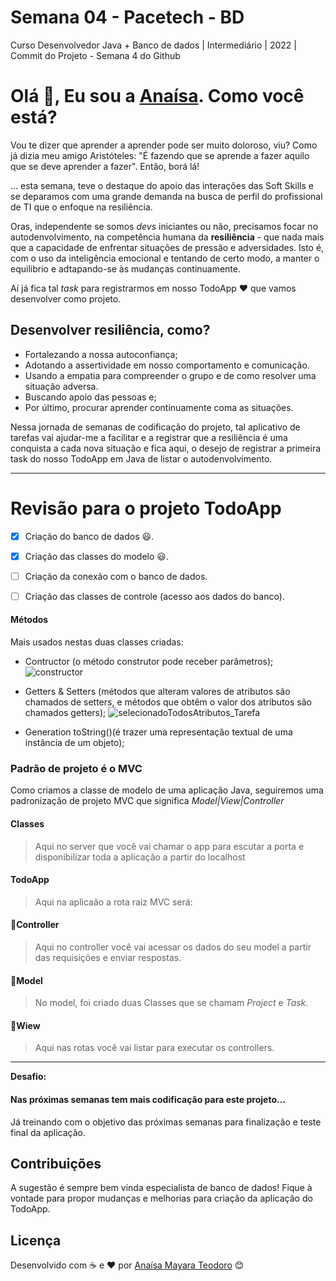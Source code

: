 # Semana 04 - Pacetech - BD

Curso Desenvolvedor Java + Banco de dados | Intermediário | 2022 |  Commit do Projeto - Semana 4 do Github

# Olá 👋, Eu sou a [Anaísa](https://github.com/anaisateodoro). Como você está? 

Vou te dizer que aprender a aprender pode ser muito doloroso, viu? Como já dizia meu amigo Aristóteles: "É fazendo que se aprende a fazer aquilo que se deve aprender a fazer". Então, borá lá!

... esta semana, teve o destaque do apoio das interações das Soft Skills e se deparamos com uma grande demanda na busca de perfil do profissional de TI que o enfoque na resiliência.

Oras, independente se somos _devs_ iniciantes ou não, precisamos focar no autodenvolvimento, na competência humana da **resiliência** - que nada mais que a capacidade de enfrentar situações de pressão e adversidades. 
Isto é, com o uso da inteligência emocional e tentando de certo modo, a manter o equilibrio e adtapando-se às mudanças continuamente.

Aí já fica tal _task_ para registrarmos em nosso TodoApp ❤️ que vamos desenvolver como projeto.

## Desenvolver resiliência, como?

* Fortalezando a nossa autoconfiança;
* Adotando a assertividade em nosso comportamento e comunicação.
* Usando a empatia para compreender o grupo e de como resolver uma situação adversa.
* Buscando apoio das pessoas e;
* Por último, procurar aprender continuamente coma as situações.

Nessa jornada de semanas de codificação do projeto, tal aplicativo de tarefas vai ajudar-me a facilitar e a registrar que a resiliência é uma conquista a cada nova situação e fica aqui, o desejo de registrar a primeira task do nosso TodoApp em Java de listar o autodenvolvimento.

---

# Revisão para o projeto TodoApp

- [x] Criação do banco de dados 😃.
- [x] Criação das classes do modelo 😃.
- [ ] Criação da conexão com o banco de dados.
- [ ] Criação das classes de controle (acesso aos dados do banco).


#### Métodos

Mais usados nestas duas classes criadas:

* Contructor (o método construtor pode receber parâmetros);
![constructor](https://user-images.githubusercontent.com/70113922/187590031-c1fb584c-3075-41c6-ba93-e77e9fb36018.PNG)

* Getters & Setters (métodos que alteram valores de atributos são chamados de setters, e métodos que obtêm o valor dos atributos são chamados getters);
![selecionadoTodosAtributos_Tarefa](https://user-images.githubusercontent.com/70113922/187590044-0988d080-9100-497d-b969-d9f874853c34.PNG)

* Generation toString()(é trazer uma representação textual de uma instância de um objeto);

### Padrão de projeto é o MVC
Como criamos a classe de modelo de uma aplicação Java, seguiremos uma padronização de projeto MVC que significa _Model|View|Controller_

#### Classes
> Aqui no server que você vai chamar o app para escutar a porta e disponibilizar toda a aplicação a partir do localhost

#### TodoApp
> Aqui na aplicaão a rota raiz MVC será: 

#### 📂Controller
> Aqui no controller você vai acessar os dados do seu model a partir das requisições e enviar respostas.

#### 📂Model
> No model, foi criado duas Classes que se chamam _Project_ e _Task_.

#### 📂Wiew
>  Aqui nas rotas você vai listar para executar os controllers. 
---
**Desafio:**
#### Nas próximas semanas tem mais codificação para este projeto...

Já treinando com o objetivo das próximas semanas para finalização e teste final da aplicação.

## Contribuições
A sugestão é sempre bem vinda especialista de banco de dados! Fique à vontade para propor mudanças e melhorias para criação da aplicação do TodoApp. 

## Licença
Desenvolvido com ☕ e ❤️ por [Anaísa Mayara Teodoro](mailto:anaisateodoro@gmail.com) 😊
